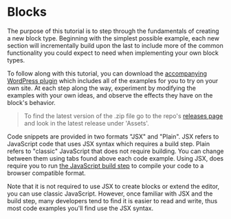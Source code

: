 # Blocks

The purpose of this tutorial is to step through the fundamentals of creating a new block type. Beginning with the simplest possible example, each new section will incrementally build upon the last to include more of the common functionality you could expect to need when implementing your own block types.

To follow along with this tutorial, you can download the [accompanying WordPress plugin](https://github.com/WordPress/block-development-examples) which includes all of the examples for you to try on your own site. At each step along the way, experiment by modifying the examples with your own ideas, and observe the effects they have on the block's behavior.

> To find the latest version of the .zip file go to the repo's [releases page](https://github.com/WordPress/block-development-examples/releases) and look in the latest release under 'Assets'.

Code snippets are provided in two formats "JSX" and "Plain". JSX refers to JavaScript code that uses JSX syntax which requires a build step. Plain refers to "classic" JavaScript that does not require building. You can change between them using tabs found above each code example. Using JSX, does require you to run [the JavaScript build step](/docs/how-to-guides/javascript/js-build-setup/) to compile your code to a browser compatible format.

Note that it is not required to use JSX to create blocks or extend the editor, you can use classic JavaScript. However, once familiar with JSX and the build step, many developers tend to find it is easier to read and write, thus most code examples you'll find use the JSX syntax.
